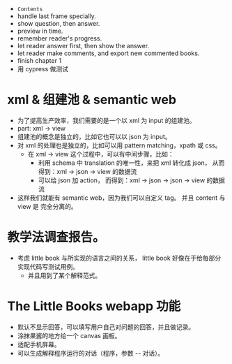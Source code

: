 - `Contents`
- handle last frame specially.
- show question, then answer.
- preview in time.
- remember reader's progress.
- let reader answer first, then show the answer.
- let reader make comments, and export new commented books.
- finish chapter 1
- 用 cypress 做测试

# xml & 组建池 & semantic web

- 为了提高生产效率，我们需要的是一个以 xml 为 input 的组建池。
- part: xml -> view
- 组建池的概念是独立的，比如它也可以以 json 为 input。
- 对 xml 的处理也是独立的，比如可以用 pattern matching，xpath 或 css。
  - 在 xml -> view 这个过程中，可以有中间步骤，比如：
    - 利用 schema 中 translation 的唯一性，来把 xml 转化成 json，
      从而得到：xml -> json -> view 的数据流
    - 可以给 json 加 action，
      而得到：xml -> json -> json -> view 的数据流
- 这样我们就能有 semantic web，因为我们可以自定义 tag。
  并且 content 与 view 是 完全分离的。

# 教学法调查报告。

- 考虑 little book 与所实现的语言之间的关系，
  little book 好像在于给每部分实现代码写测试用例。
  - 并且用到了某个解释范式。

# The Little Books webapp 功能

- 默认不显示回答，可以填写用户自己对问题的回答，并且做记录。
- 涂抹果酱的地方给一个 canvas 画板。
- 适配手机屏幕。
- 可以生成解释程序运行的对话（程序，参数 -- 对话）。
